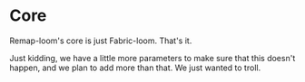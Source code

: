 # Core

Remap-loom's core is just Fabric-loom. That's it.

Just kidding, we have a little more parameters to make sure that this doesn't happen, and we plan to add more than that. We just wanted to troll.
